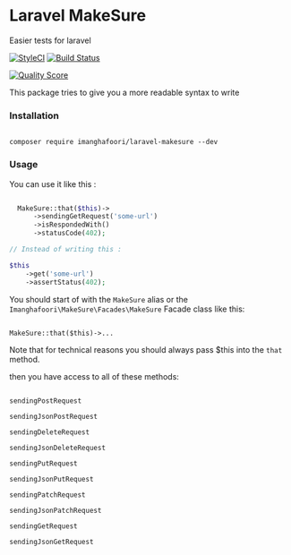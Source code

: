 # Laravel MakeSure

Easier tests for laravel

[![StyleCI](https://github.styleci.io/repos/162841027/shield?branch=master)](https://github.styleci.io/repos/162841027)
[![Build Status](https://travis-ci.org/imanghafoori1/laravel-makesure.svg?branch=master)](https://travis-ci.org/imanghafoori1/laravel-makesure)

<a href="https://scrutinizer-ci.com/g/imanghafoori1/laravel-makesure"><img src="https://img.shields.io/scrutinizer/g/imanghafoori1/laravel-makesure.svg?style=round-square" alt="Quality Score"></img></a>

This package tries to give you a more readable syntax to write 

### Installation



```

composer require imanghafoori/laravel-makesure --dev

```


### Usage

You can use it like this :



```php

  MakeSure::that($this)->
      ->sendingGetRequest('some-url')
      ->isRespondedWith()
      ->statusCode(402);

// Instead of writing this :

$this
    ->get('some-url')
    ->assertStatus(402);

```

You should start of with the `MakeSure` alias or the `Imanghafoori\MakeSure\Facades\MakeSure` Facade class like this:

```

MakeSure::that($this)->...

```

Note that for technical reasons you should always pass $this into the `that` method.


then you have access to all of these methods:

```

sendingPostRequest

sendingJsonPostRequest

sendingDeleteRequest

sendingJsonDeleteRequest

sendingPutRequest

sendingJsonPutRequest

sendingPatchRequest

sendingJsonPatchRequest

sendingGetRequest

sendingJsonGetRequest

```
